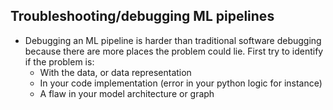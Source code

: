 ## Troubleshooting/debugging ML pipelines

- Debugging an ML pipeline is harder than traditional software debugging because there are more places the problem could lie. First try to identify if the problem is:
	- With the data, or data representation
	- In your code implementation (error in your python logic for instance)
	- A flaw in your model architecture or graph
